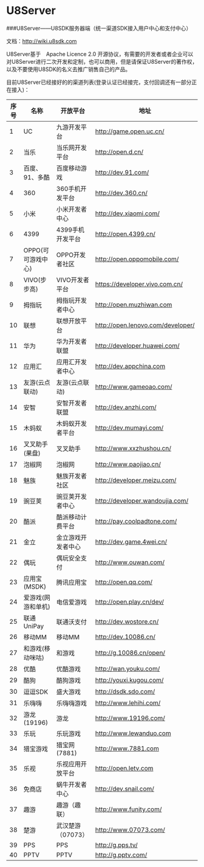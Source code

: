 # U8Server
###U8Server——U8SDK服务器端（统一渠道SDK接入用户中心和支付中心）

文档：http://wiki.u8sdk.com

U8Server基于　Apache Licence 2.0 开源协议，有需要的开发者或者企业可以对U8Server进行二次开发和定制，也可以商用，但是请保证U8Server的著作权，以及不要使用U8SDK的名义去推广销售自己的产品。

目前U8Server已经接好的的渠道列表(登录认证已经接完，支付回调还有一部分正在接入)：

序号 | 名称 | 开放平台 | 地址
-----|------|----------|------
1|UC| 九游开发平台|http://game.open.uc.cn/
2|当乐|当乐网开发平台|http://open.d.cn/
3|百度、91、多酷|百度移动游戏|http://dev.91.com/
4|360| 360手机开发平台|http://dev.360.cn/
5|小米|小米开发者中心|http://dev.xiaomi.com/
6|4399|4399手机开发平台|http://open.4399.cn/
7|OPPO(可可游戏中心)|OPPO开发者社区|http://open.oppomobile.com/
8|VIVO(步步高)|VIVO开发者平台|https://developer.vivo.com.cn/
9|拇指玩|拇指玩开发者中心|http://open.muzhiwan.com
10|联想|联想开放平台|http://open.lenovo.com/developer/
11|华为|华为开发者联盟|http://developer.huawei.com/
12|应用汇|应用汇开发者中心|http://dev.appchina.com
13|友游(云点联动)|友游(云点联动)|http://www.gameoao.com/
14|安智|安智开发者联盟|http://dev.anzhi.com/
15|木蚂蚁|木蚂蚁开发者平台|http://dev.mumayi.com/
16|叉叉助手(果盘)|叉叉助手|http://www.xxzhushou.cn/
17|泡椒网|泡椒网|http://www.paojiao.cn/
18|魅族|魅族开发者社区|http://developer.meizu.com/
19|豌豆荚|豌豆荚开发者中心|http://developer.wandoujia.com/
20|酷派|酷派移动计费平台|http://pay.coolpadtone.com/
21|金立|金立游戏开发者中心|http://dev.game.4wei.cn/
22|偶玩|偶玩安全支付|http://www.ouwan.com/
23|应用宝(MSDK)|腾讯应用宝|http://open.qq.com/
24|爱游戏(网游和单机)|电信爱游戏|http://open.play.cn/dev/
25|联通UniPay|联通沃支付|http://dev.wostore.cn/
26|移动MM|移动MM|http://dev.10086.cn/
27|和游戏(移动咪咕)|和游戏|http://g.10086.cn/open/
28|优酷|优酷游戏|http://wan.youku.com/
29|酷狗|酷狗游戏|http://youxi.kugou.com/
30|逗逗SDK|盛大游戏|http://dsdk.sdo.com/
31|乐嗨嗨|乐嗨嗨游戏|http://www.lehihi.com/
32|游龙(19196)|游龙|http://www.19196.com/
33|乐玩|乐玩游戏|http://www.lewanduo.com
34|猎宝游戏|猎宝网(7881)|http://www.7881.com
35|乐视|乐视应用开放平台|http://open.letv.com
36|免商店|蜗牛开发者中心|http://dev.snail.com/
37|趣游|趣游（趣联）|http://www.funity.com/
38|楚游|武汉楚游（07073）|http://www.07073.com/
39|PPS|PPS|http://g.pps.tv/
40|PPTV|PPTV|http://g.pptv.com/